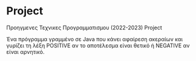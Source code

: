 # Project
Προηγμενες Τεχνικες Προγραμματισμου (2022-2023) Project

Ένα πρόγραμμα γραμμένο σε Java που κάνει αφαίρεση ακεραίων και γυρίζει τη λέξη POSITIVE αν το αποτέλεσμα είναι θετικό ή NEGATIVE αν είναι αρνητικό.
